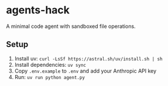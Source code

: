 # agents-hack

A minimal code agent with sandboxed file operations.

## Setup

1. Install uv: `curl -LsSf https://astral.sh/uv/install.sh | sh`
2. Install dependencies: `uv sync`
3. Copy `.env.example` to `.env` and add your Anthropic API key
4. Run: `uv run python agent.py`
